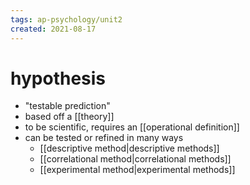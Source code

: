 ```yaml
---
tags: ap-psychology/unit2 
created: 2021-08-17
---
```


# hypothesis

- "testable prediction"
- based off a [[theory]]
- to be scientific, requires an [[operational definition]]
- can be tested or refined in many ways
	- [[descriptive method|descriptive methods]]
	- [[correlational method|correlational methods]]
	- [[experimental method|experimental methods]] 
